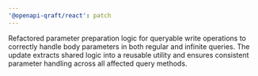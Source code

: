 ```yaml
---
'@openapi-qraft/react': patch
---
```


Refactored parameter preparation logic for queryable write operations to correctly handle body parameters in both regular and infinite queries. The update extracts shared logic into a reusable utility and ensures consistent parameter handling across all affected query methods.
